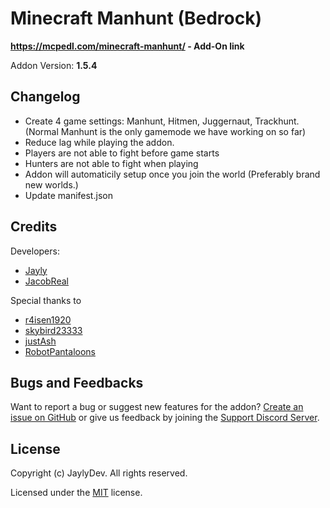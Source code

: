 # Minecraft Manhunt (Bedrock)
**https://mcpedl.com/minecraft-manhunt/ - Add-On link**

Addon Version: **1.5.4**
## Changelog
- Create 4 game settings: Manhunt, Hitmen, Juggernaut, Trackhunt. (Normal Manhunt is the only gamemode we have working on so far)
- Reduce lag while playing the addon.
- Players are not able to fight before game starts
- Hunters are not able to fight when playing
- Addon will automaticily setup once you join the world (Preferably brand new worlds.)
- Update manifest.json

## Credits
Developers: 
- [Jayly](https://mcpedl.com/user/itsdominicplays/)
- [JacobReal](https://mcpedl.com/user/dreamcraft-studios/)

Special thanks to
- [r4isen1920](https://mcpedl.com/user/r4isen1920/)
- [skybird23333](https://mcpedl.com/user/skybird23333/)
- [justAsh](https://mcpedl.com/user/pixelpolydigital/)
- [RobotPantaloons](https://mcpedl.com/user/RobotPantaloons/)

## Bugs and Feedbacks
Want to report a bug or suggest new features for the addon? [Create an issue on GitHub](https://github.com/JaylyDev/manhunt/issues/new) or give us feedback by joining the [Support Discord Server](https://discord.gg/Xn8TCJWA).

## License

Copyright (c) JaylyDev. All rights reserved.

Licensed under the [MIT](https://github.com/JaylyDev/manhunt/blob/main/LICENSE) license.
